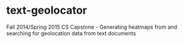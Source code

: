 text-geolocator
===============

Fall 2014/Spring 2015 CS Capstone - Generating heatmaps from and searching for geolocation data from text documents
